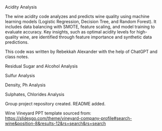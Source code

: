 Acidity Analysis

The wine acidity code analyzes and predicts wine quality using machine learning models (Logistic Regression, Decision Tree, and Random Forest). It includes data balancing with SMOTE, feature scaling, and model training to evaluate accuracy. Key insights, such as optimal acidity levels for high-quality wine, are identified through feature importance and synthetic data predictions.

This code was written by Rebekkah Alexander with the help of ChatGPT and class notes.



Residual Sugar and Alcohol Analysis



Sulfur Analysis



Density, Ph Analysis



Sulphates, Chlorides Analysis




Group project repository created. README added.

Wine Vineyard PPT template sourced from: https://slidesgo.com/theme/vineyard-company-profile#search-wine&position-8&results-12&rs=search&rs=search
